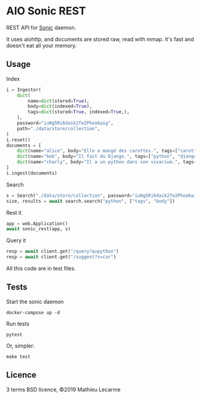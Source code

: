AIO Sonic REST
==============

REST API for [Sonic](https://github.com/valeriansaliou/sonic) daemon.

It uses aiohttp, and documents are stored raw, read with mmap.
It's fast and doesn't eat all your memory.

Usage
-----

Index

```python
i = Ingestor(
    dict(
        name=dict(stored=True),
        body=dict(indexed=True),
        tags=dict(stored=True, indexed=True,),
    ),
    password="iuNg5Ri6daik2fe2Phoo6aig",
    path="./data/store/collection",
)
i.reset()
documents = [
    dict(name="alice", body="Elle a mangé des carottes.", tags=["carotte"]),
    dict(name="bob", body="Il fait du Django.", tags=["python", "django"]),
    dict(name="charly", body="Il a un python dans son vivarium.", tags=[]),
]
i.ingest(documents)
```

Search

```python
s = Search("./data/store/collection", password="iuNg5Ri6daik2fe2Phoo6aig")
size, results = await search.search("python", ["tags", "body"])
```

Rest it
```python
app = web.Application()
await sonic_rest(app, s)
```

Query it
```python
resp = await client.get("/query?q=python")
resp = await client.get("/suggest?s=car")
```

All this code are in test files.

Tests
-----

Start the sonic daemon

    docker-compose up -d

Run tests

    pytest


Or, simpler:

    make test

Licence
-------

3 terms BSD licence, ©2019 Mathieu Lecarme
